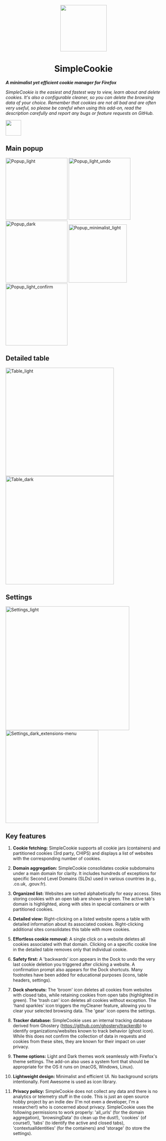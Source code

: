 <p align="center">
<img width="150" src=https://github.com/mickaphd/SimpleCookie/assets/25211018/64489133-ecae-435e-92d4-53cc79c9302c)>
</p>

<h1 align="center">SimpleCookie</h1></p>

<b><i>A minimalist yet efficient cookie manager for Firefox</i></b>

<i>SimpleCookie is the easiest and fastest way to view, learn about and delete cookies. It's also a configurable cleaner, so you can delete the browsing data of your choice. Remember that cookies are not all bad and are often very useful, so please be careful when using this add-on, read the description carefully and report any bugs or feature requests on GitHub.</i>

<a href="https://addons.mozilla.org/en-US/firefox/addon/simplecookie/"><img src="https://blog.mozilla.org/addons/files/2020/04/get-the-addon-fx-apr-2020.svg" height=50px></a>

<h2>Main popup</h2>

<img width="200" alt="Popup_light" src="https://github.com/user-attachments/assets/67156dc7-fd0a-4129-a69d-75045940cd02">
<img width="200" alt="Popup_light_undo" src="https://github.com/user-attachments/assets/41cc8fe8-f4b2-4760-ae54-cbccb4120280">
<img width="200" alt="Popup_dark" src="https://github.com/user-attachments/assets/88a2815d-e12a-41e4-99b0-b32e11bab356">
<img width="188" alt="Popup_minimalist_light" src="https://github.com/user-attachments/assets/bbd361c5-6517-4a05-adfa-97c85fd86235">
<img width="200" alt="Popup_light_confirm" src="https://github.com/user-attachments/assets/ff3590b5-0278-4d14-8fe5-c28939c31b1d">

<h2>Detailed table</h2>

<img width="350" alt="Table_light" src="https://github.com/user-attachments/assets/d5a104a4-bc59-4d83-ab81-a22c3ce7469e">
<img width="350" alt="Table_dark" src="https://github.com/user-attachments/assets/d10b93c9-a970-49b2-912c-57356aaa08c9">

<h2>Settings</h2>

<img width="400" alt="Settings_light" src="https://github.com/user-attachments/assets/0e45afc3-bde7-4662-8ae3-e347b4f74155">
<img width="300" alt="Settings_dark_extensions-menu" src="https://github.com/user-attachments/assets/5d0716d3-9b38-4402-9df9-5742d1332295">

<h2>Key features</h2>

1. <b>Cookie fetching:</b> SimpleCookie supports all cookie jars (containers) and partitioned cookies (3rd party, CHIPS) and displays a list of websites with the corresponding number of cookies.

1. <b>Domain aggregation:</b> SimpleCookie consolidates cookie subdomains under a main domain for clarity. It includes hundreds of exceptions for specific Second Level Domains (SLDs) used in various countries (e.g., .co.uk, .gouv.fr).

1. <b>Organized list:</b> Websites are sorted alphabetically for easy access. Sites storing cookies with an open tab are shown in green. The active tab's domain is highlighted, along with sites in special containers or with partitioned cookies.

1. <b>Detailed view:</b> Right-clicking on a listed website opens a table with detailed information about its associated cookies. Right-clicking additional sites consolidates this table with more cookies.

1. <b>Effortless cookie removal:</b> A single click on a website deletes all cookies associated with that domain. Clicking on a specific cookie line in the detailed table removes only that individual cookie.

1. <b>Safety first:</b> A 'backwards' icon appears in the Dock to undo the very last cookie deletion you triggered after clicking a website. A confirmation prompt also appears for the Dock shortcuts. Many footnotes have been added for educational purposes (icons, table headers, settings).

1. <b>Dock shortcuts:</b> The 'broom' icon deletes all cookies from websites with closed tabs, while retaining cookies from open tabs (highlighted in green). The 'trash can' icon deletes all cookies without exception. The 'hand sparkles' icon triggers the myCleaner feature, allowing you to clear your selected browsing data. The 'gear' icon opens the settings.

1. <b>Tracker database:</b> SimpleCookie uses an internal tracking database derived from Ghostery (https://github.com/ghostery/trackerdb) to identify organizations/websites known to track behavior (ghost icon). While this does not confirm the collection of data in requests and cookies from these sites, they are known for their impact on user privacy.

1. <b>Theme options:</b> Light and Dark themes work seamlessly with Firefox's theme settings. The add-on also uses a system font that should be appropriate for the OS it runs on (macOS, Windows, Linux).

1. <b>Lightweight design:</b> Minimalist and efficient UI. No background scripts intentionally. Font Awesome is used as icon library.

1. <b>Privacy policy:</b> SimpleCookie does not collect any data and there is no analytics or telemetry stuff in the code. This is just an open source hobby project by an indie dev (I'm not even a developer, I'm a researcher!) who is concerned about privacy. SimpleCookie uses the following permissions to work properly: 'all_urls' (for the domain aggregation), 'browsingData' (to clean up the dust!), 'cookies' (of course!), 'tabs' (to identify the active and closed tabs), 'contextualIdentities' (for the containers) and 'storage' (to store the settings).
